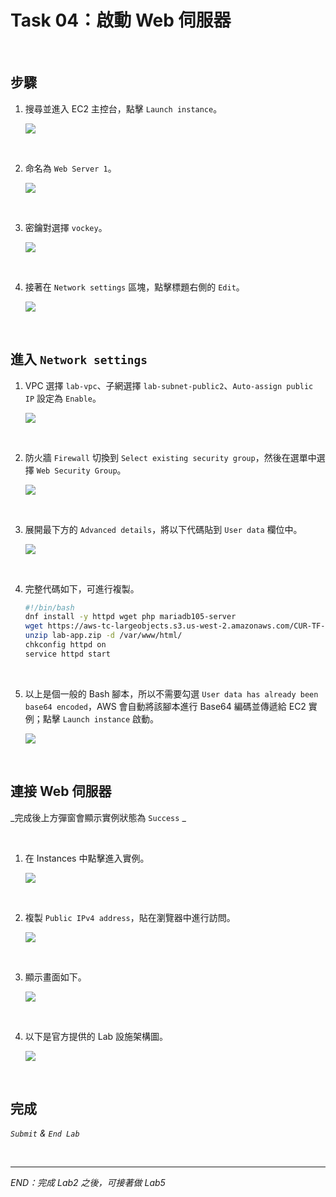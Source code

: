 # Task 04：啟動 Web 伺服器

<br>

## 步驟

1. 搜尋並進入 EC2 主控台，點擊 `Launch instance`。

    ![](images/img_54.png)

<br>

2. 命名為 `Web Server 1`。

    ![](images/img_55.png)

<br>

3. 密鑰對選擇 `vockey`。

    ![](images/img_56.png)

<br>

4. 接著在 `Network settings` 區塊，點擊標題右側的 `Edit`。

    ![](images/img_36.png)

<br>

## 進入 `Network settings`

1. VPC 選擇 `lab-vpc`、子網選擇 `lab-subnet-public2`、`Auto-assign public IP` 設定為 `Enable`。

    ![](images/img_37.png)

<br>

2. 防火牆 `Firewall` 切換到 `Select existing security group`，然後在選單中選擇 `Web Security Group`。

    ![](images/img_38.png)

<br>

3. 展開最下方的 `Advanced details`，將以下代碼貼到 `User data` 欄位中。

    ![](images/img_57.png)

<br>

4. 完整代碼如下，可進行複製。

    ```bash
    #!/bin/bash
    dnf install -y httpd wget php mariadb105-server
    wget https://aws-tc-largeobjects.s3.us-west-2.amazonaws.com/CUR-TF-100-ACCLFO-2/2-lab2-vpc/s3/lab-app.zip
    unzip lab-app.zip -d /var/www/html/
    chkconfig httpd on
    service httpd start
    ```

<br>

5. 以上是個一般的 Bash 腳本，所以不需要勾選 `User data has already been base64 encoded`，AWS 會自動將該腳本進行 Base64 編碼並傳遞給 EC2 實例；點擊 `Launch instance` 啟動。

    ![](images/img_39.png)

<br>

## 連接 Web 伺服器

_完成後上方彈窗會顯示實例狀態為 `Success` _

<br>

1. 在 Instances 中點擊進入實例。

    ![](images/img_58.png)

<br>

2. 複製 `Public IPv4 address`，貼在瀏覽器中進行訪問。

    ![](images/img_40.png)

<br>

3. 顯示畫面如下。

    ![](images/img_59.png)

<br>

4. 以下是官方提供的 Lab 設施架構圖。

    ![](images/img_60.png)

<br>

## 完成

_`Submit` & `End Lab`_

<br>

___

_END：完成 Lab2 之後，可接著做 Lab5_